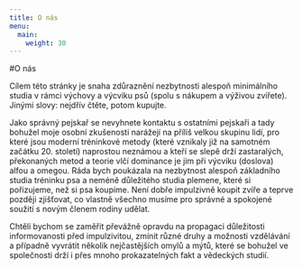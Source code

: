 ```yaml
---
title: O nás
menu:
  main:
    weight: 30
---
```


#O nás

Cílem této stránky je snaha zdůraznění nezbytnosti alespoň minimálního studia v rámci výchovy a výcviku psů (spolu s nákupem a výživou zvířete). Jinými slovy: nejdřív čtěte, potom kupujte.

Jako správný pejskař se nevyhnete kontaktu s ostatními pejskaři a tady bohužel moje osobní zkušenosti narážejí na příliš velkou skupinu lidí, pro které jsou moderní tréninkové metody (které vznikaly již na samotném začátku 20. století) naprostou neznámou a kteří se slepě drží zastaralých, překonaných metod a teorie vlčí dominance je jim při výcviku (doslova) alfou a omegou. Ráda bych poukázala na nezbytnost alespoň základního studia tréninku psa a neméně důležitého studia plemene, které si pořizujeme, než si psa koupíme. Není dobře impulzivně koupit zvíře a teprve později zjišťovat, co vlastně všechno musíme pro správné a spokojené soužití s novým členem rodiny udělat.

Chtěli bychom se zaměřit převážně opravdu na propagaci důležitosti informovanosti před impulzivitou, zmínit různé druhy a možnosti vzdělávání a případně vyvrátit několik nejčastějších omylů a mýtů, které se bohužel ve společnosti drží i přes mnoho prokazatelných fakt a vědeckých studií.
